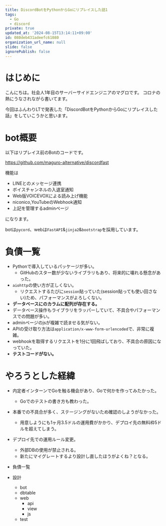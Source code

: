 ```yaml
---
title: DiscordBotをPythonからGoにリプレイスした話1
tags:
  - Go
  - discord
private: true
updated_at: '2024-08-15T13:14:11+09:00'
id: 080deb431adeefc61080
organization_url_name: null
slide: false
ignorePublish: false
---
```

# はじめに
こんにちは。社会人1年目のサーバーサイドエンジニアのマグロです。
コロナの熱にうなされながら書いてます。

今回はふんわりLTで発表した「DiscordBotをPythonからGoにリプレイスした話」をしていこうかと思います。

# bot概要
以下はリプレイス前のBotのコードです。

https://github.com/maguro-alternative/discordfast

機能は
- LINEとのメッセージ連携
- ボイスチャンネルの入退室通知
- Web版VOICEVOXによる読み上げ機能
- niconico,YouTubeのWebhook通知
- 上記を管理するadminページ

になります。

botは```pycord```、webは```FastAPI```&```jinja2```&```bootstrap```を採用しています。

# 負債一覧
- Pythonで導入しているパッケージが多い。
  - GitHubのスター数が少ないライブラリもあり、将来的に壊れる懸念があった。
- ```aiohttp```の使い方が正しくない。
  - リクエストするたびに```session```貼っていた(session貼っても使い回さない)ため、パフォーマンスがよろしくない。
- **データベースにのカラムに配列が存在する。**
- データベース操作もライブラリをラッパーしていて、不具合やパフォーマンスでの問題が多い。
- adminページのjsが複雑で読ませる気がない。
- APIの受け取り方法は```application/x-www-form-urlencoded```で、非常に複雑。
- webhookを取得するリクエストを1分に1回飛ばしており、不具合の原因になっていた。
- **テストコードがない。**

# やろうとした経緯
- 内定者インターンでGoを触る機会があり、Goで何かを作ってみたかった。
  - Goでのテストの書き方も教わった。
- 本番での不具合が多く、ステージングがないため確認のしようがなかった。
  - 用意しようにも1ヶ月3.5ドルの運用費がかかり、デプロイ先の無料枠5ドルを超えてしまう。
- デプロイ先での運用ルール変更。
  - 外部DBの使用が禁止される。
  - 新たにマイグレートするより設計し直したほうがよくね？となる。

- 負債一覧
- 設計
  - bot
  - dbtable
  - web
    - api
    - view
    - js
  - test

